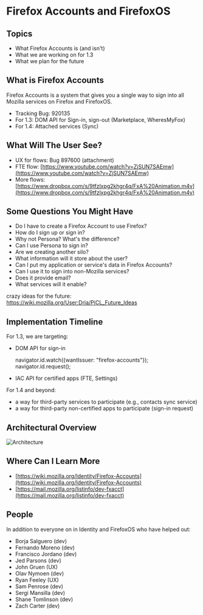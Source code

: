 # Firefox Accounts and FirefoxOS

## Topics

- What Firefox Accounts is (and isn't)
- What we are working on for 1.3
- What we plan for the future

## What is Firefox Accounts

Firefox Accounts is a system that gives you a single way to sign into all
Mozilla services on Firefox and FirefoxOS.

- Tracking Bug: 920135 
- For 1.3: DOM API for Sign-in, sign-out (Marketplace, WheresMyFox)
- For 1.4: Attached services (Sync)

## What Will The User See?

- UX for flows: Bug 897600 (attachment)
- FTE flow: [https://www.youtube.com/watch?v=ZjSUN7SAEmw](https://www.youtube.com/watch?v=ZjSUN7SAEmw)
- More flows: [https://www.dropbox.com/s/9tfzlxpg2khgr4q/FxA%20Animation.m4v](https://www.dropbox.com/s/9tfzlxpg2khgr4q/FxA%20Animation.m4v)

## Some Questions You Might Have

- Do I have to create a Firefox Account to use Firefox?
- How do I sign up or sign in?
- Why not Persona? What's the difference?
- Can I use Persona to sign in?
- Are we creating another silo?
- What information will it store about the user?
- Can I put my application or service's data in Firefox Accounts?
- Can I use it to sign into non-Mozilla services?
- Does it provide email?
- What services will it enable?

crazy ideas for the future: https://wiki.mozilla.org/User:Dria/PiCL_Future_Ideas

## Implementation Timeline

For 1.3, we are targeting:

- DOM API for sign-in

    navigator.id.watch({wantIssuer: "firefox-accounts"});
    navigator.id.request();

- IAC API for certified apps (FTE, Settings)

For 1.4 and beyond:

- a way for third-party services to participate (e.g., contacts sync service)
- a way for third-party non-certified apps to participate (sign-in request)

## Architectural Overview

![Architecture](/Users/zeus/code/fxa-fxos/img/architecture.png "FirefoxOS Architecture")

## Where Can I Learn More

- [https://wiki.mozilla.org/Identity/Firefox-Accounts](https://wiki.mozilla.org/Identity/Firefox-Accounts)
- [https://mail.mozilla.org/listinfo/dev-fxacct](https://mail.mozilla.org/listinfo/dev-fxacct)

## People

In addition to everyone on in Identity and FirefoxOS who have helped out:

- Borja Salguero (dev)
- Fernando Moreno (dev)
- Francisco Jordano (dev)
- Jed Parsons (dev)
- John Gruen (UX)
- Olav Nymoen (dev)
- Ryan Feeley (UX)
- Sam Penrose (dev)
- Sergi Mansilla (dev)
- Shane Tomlinson (dev)
- Zach Carter (dev)

